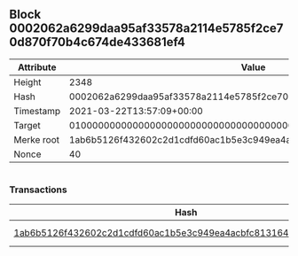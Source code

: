 ## Block 0002062a6299daa95af33578a2114e5785f2ce70d870f70b4c674de433681ef4

Attribute | Value
--- | ---
Height | 2348
Hash | 0002062a6299daa95af33578a2114e5785f2ce70d870f70b4c674de433681ef4
Timestamp | 2021-03-22T13:57:09+00:00
Target | 0100000000000000000000000000000000000000000000000000000000000000
Merke root | 1ab6b5126f432602c2d1cdfd60ac1b5e3c949ea4acbfc8131642531a2ad00f5c
Nonce | 40

```

```

### Transactions

Hash | Amount
--- | ---
[1ab6b5126f432602c2d1cdfd60ac1b5e3c949ea4acbfc8131642531a2ad00f5c](1ab6b5126f432602c2d1cdfd60ac1b5e3c949ea4acbfc8131642531a2ad00f5c.md) | 10.00000000 SKEPTI 
